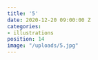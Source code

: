```yaml
---
title: '5'
date: 2020-12-20 09:00:00 Z
categories:
- illustrations
position: 14
image: "/uploads/5.jpg"
---
```


